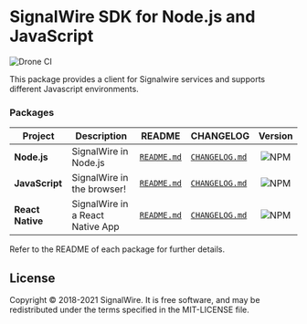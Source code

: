 # SignalWire SDK for Node.js and JavaScript

![Drone CI](https://ci.signalwire.com/api/badges/signalwire/signalwire-node/status.svg)

This package provides a client for Signalwire services and supports different Javascript environments.

### Packages

| Project | Description | README | CHANGELOG | Version |
| ------- | ------- | ------- | ------- |:-----:|
| **Node.js** | SignalWire in Node.js | [`README.md`](packages/node/README.md) | [`CHANGELOG.md`](packages/node/CHANGELOG.md) | ![NPM](https://img.shields.io/npm/v/@signalwire/node.svg?color=brightgreen)
| **JavaScript** | SignalWire in the browser! | [`README.md`](packages/js/README.md) | [`CHANGELOG.md`](packages/js/CHANGELOG.md) | ![NPM](https://img.shields.io/npm/v/@signalwire/js.svg?color=brightgreen)
| **React Native** | SignalWire in a React Native App | [`README.md`](packages/react-native/README.md) | [`CHANGELOG.md`](packages/react-native/CHANGELOG.md) | ![NPM](https://img.shields.io/npm/v/@signalwire/react-native.svg?color=brightgreen)

Refer to the README of each package for further details.

## License

Copyright © 2018-2021 SignalWire. It is free software, and may be redistributed under the terms specified in the MIT-LICENSE file.
